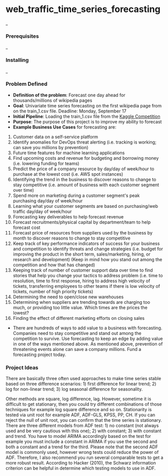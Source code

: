 # web_traffic_time_series_forecasting

_

### Prerequisites

_

### Installing

_

### Problem Defined

- **Definition of the problem**:
Forecast one day ahead for thousands/millions of wikipedia pages
- **Goal**: Univariate time series forecasting on the first wikipedia page from on the train_1.csv file.  Deadline: Monday, September 17
- **Initial Pipeline**: Loading the train_1.csv file from the [Kaggle Competition](https://www.kaggle.com/c/web-traffic-time-series-forecasting)
- **Purpose**: The purpose of this project is to improve my ability to forecast
- **Example Business Use Cases** for forecasting are:
1. Customer data on a self-service platform
2. Identify anomalies for DevOps threat alerting (i.e. tracking is working; can save you millions by prevention)
3. Future time features for machine learning applications
4. Find upcoming costs and revenue for budgeting and borrowing money (i.e. lowering funding for teams)
5. Predict the price of a company resource by day/day of week/hour to purchase at the lowest cost (i.e. AWS spot instances)
6. Identifying the trend in the business to discover reasons to change to stay competitive (i.e. amount of business with each customer segment over time)
7. Spend more on marketing during a customer segment's peak purchasing day/day of week/hour
8. Learning what your customer segments are based on purchasing/web traffic day/day of week/hour
9. Forecasting key deliverables to help forecast revenue
10. Forecast recruitments/physical capital by department/team to help forecast cost
11. Forecast price of resources from suppliers used by the business by month to discover reasons to change to stay competitive
12. Keep track of key performance indicators of success for your business and competition to identify threats and change strategies (i.e. budget for improving the product in the short term, sales/marketing, hiring, or research and development) (Keep in mind how you stand out among the competition and how that has changed)
13. Keeping track of number of customer support data over time to find stories that help you change your tactics to address problem (i.e. time to resolution, time to first response, hiring to address high velocity of tickets, transferring employees to other teams if there is low velocity of tickets, number of high priority tickets)
14. Determining the need to open/close new warehouses
15. Determining when suppliers are trending towards are charging too much, or providing too little value.  Which times are the prices the lowest?
16. Finding the effect of different marketing efforts on closing sales

- There are hundreds of ways to add value to a business with forecasting.  Companies need to stay competitive and stand out among the competition to survive.  Use forecasting to keep an edge by adding value in one of the ways mentioned above.  As mentioned above, prevention of threatening events alone can save a company millions.  Fund a forecasting project today.

### Project Ideas

There are basically three often used approaches to make time series stable based on three difference scenarios: 1) first difference for linear trend; 2) log for non-linear trend; 3) log seasonal difference for seasonality.

Other methods are square, log difference, lag. However, sometime it is difficult to get stationary, then you could try different combinations of those techniques for example log square difference and so on. Stationarity is tested via unit root for example ADF, ADF-GLS, KPSS, PP, CH. If you can reject the null of unit root, you can confirm that the time series is stationary. There are three different models from ADF test: 1) no constant (not always used and be very cautious with this one); 2) with constant; 3) with constant and trend. You have to model ARIMA accordingly based on the test for example you must include a constant in ARIMA if you use the second and both a constant and a trend for the third. Please note that the second ADF model is commonly used, however wrong tests could reduce the power of ADF. Therefore, I also recommend you run several comparable tests to get a more robust result. According to Hacker (2010), the Schwarz information criterion can be helpful in determine which testing models to use in ADF.
